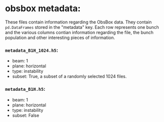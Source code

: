 # obsbox metadata:

These files contain information regarding the ObsBox data.
They contain `pd.DataFrames` stored in the "metadata" key.
Each row represents one bunch and the various columns contian information regarding the file, the bunch population and other interesting pieces of information.

### `metadata_B1H_1024.h5`:
 * beam: 1
 * plane: horizontal
 * type: instability
 * subset: True, a subset of a randomly selected 1024 files.

### `metadata_B1H.h5`:
 * beam: 1
 * plane: horizontal
 * type: instability
 * subset: False
